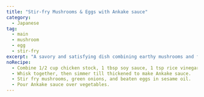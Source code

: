 ```yaml
---
title: "Stir-fry Mushrooms & Eggs with Ankake sauce"
category:
  - Japanese
tag:
  - main
  - mushroom
  - egg
  - stir-fry
excerpt: "A savory and satisfying dish combining earthy mushrooms and fluffy eggs coated in a glossy, umami-rich sauce."
noRecipe:
  - Combine 1/2 cup chicken stock, 1 tbsp soy sauce, 1 tsp rice vinegar, 1/2 tbsp sugar, 1/2 tsp spicy chili bean paste, 1/2 tbsp cornstarch
  - Whisk together, then simmer till thickened to make Ankake sauce.
  - Stir fry mushrooms, green onions, and beaten eggs in sesame oil.
  - Pour Ankake sauce over vegetables.
---
```

